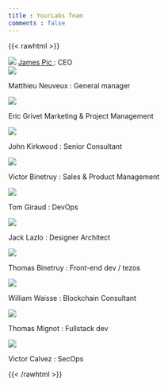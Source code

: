 ```yaml
---
title : YourLabs Team
comments : false
---
```


{{< rawhtml >}}

<div class="team">
  <div class="team-item">
      <img src="/img/authors/jamesp.png">
      <a href="/authors/jpic/">
        James Pic
      </a>
    : CEO
  </div>
  <div class="team-item">
      <img src="/img/authors/m.png"></img>
      <p>
        Matthieu Neuveux :
        General manager
      </p>
  </div>
  <div class="team-item">
      <img src="/img/authors/magineo.png"></img>
      <p>
        Eric Grivet
        Marketing & Project Management
      </p>
  </div>
  <div class="team-item">
      <img src="/img/authors/john.png"></img>
      <p>
        John Kirkwood  :
        Senior Consultant
      </p>
  </div>
  <div class="team-item">
      <img src="/img/authors/victorb.png"></img>
      <p>
        Victor Binetruy :
        Sales & Product Management
      </p>
  </div>
  <div class="team-item">
      <img src="/img/authors/tomg.png"></img>
      <p>
        Tom Giraud : DevOps
      </p>
  </div>
  <div class="team-item">
      <img src="/img/authors/jackl.png"></img>
      <p>
        Jack Lazlo : Designer Architect
      </p>
  </div>
  <div class="team-item">
      <img src="/img/authors/tomb.png"></img>
      <p>
        Thomas Binetruy : Front-end dev / tezos
      </p>
  </div>
  <div class="team-item">
      <img src="/img/authors/neof.png"></img>
      <p>
        William Waisse : Blockchain Consultant
      </p>
  </div>
  <div class="team-item">
      <img src="/img/authors/tmig.png"></img>
      <p>
        Thomas Mignot : Fullstack dev
      </p>
  </div>
  <div class="team-item">
      <img src="/img/authors/claw.png"></img>
      <p>
        Victor Calvez : SecOps
      </p>
  </div>
</div>

{{< /rawhtml >}}
